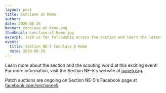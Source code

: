 ```yaml
---
layout: post
title: Conclave at Home
author:
date: 2020-08-26
banner: conclave-at-home.png
thumbnail: conclave-at-home.jpg
excerpt: Join us for fellowship across the section and learn the latest suggestions during these new times.
event:
  title: Section NE-5 Conclave @ Home
  date: 2020-08-29
---
```


Learn more about the section and the scouting world at this exciting event! For more information, visit the Section NE-5's website at [oane5.org](https://sites.google.com/view/oane5/conclave).

Patch auctions are ongoing on Section NE-5's Facebook page at [facebook.com/sectionne5](https://www.facebook.com/sectionne5).
